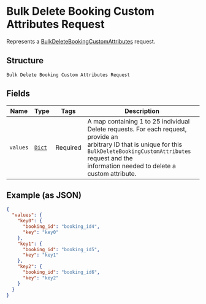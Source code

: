 
# Bulk Delete Booking Custom Attributes Request

Represents a [BulkDeleteBookingCustomAttributes](../../doc/api/booking-custom-attributes.md#bulk-delete-booking-custom-attributes) request.

## Structure

`Bulk Delete Booking Custom Attributes Request`

## Fields

| Name | Type | Tags | Description |
|  --- | --- | --- | --- |
| `values` | [`Dict`](../../doc/models/booking-custom-attribute-delete-request.md) | Required | A map containing 1 to 25 individual Delete requests. For each request, provide an<br>arbitrary ID that is unique for this `BulkDeleteBookingCustomAttributes` request and the<br>information needed to delete a custom attribute. |

## Example (as JSON)

```json
{
  "values": {
    "key0": {
      "booking_id": "booking_id4",
      "key": "key0"
    },
    "key1": {
      "booking_id": "booking_id5",
      "key": "key1"
    },
    "key2": {
      "booking_id": "booking_id6",
      "key": "key2"
    }
  }
}
```

